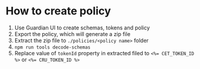 # How to create policy

1. Use Guardian UI to create schemas, tokens and policy
2. Export the policy, which will generate a zip file
3. Extract the zip file to `./policies/<policy name>` folder
4. `npm run tools decode-schemas`
5. Replace value of `tokenId` property in extracted filed to `<%= CET_TOKEN_ID %>` or `<%= CRU_TOKEN_ID %>`


